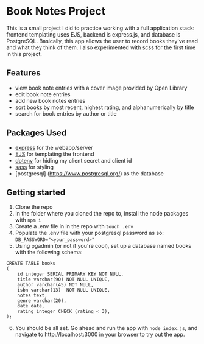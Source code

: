 # Book Notes Project

This is a small project I did to practice working with a full application stack: frontend templating uses EJS, backend is express.js, and database
is PostgreSQL. Basically, this app allows the user to record books they've read and what they think of them. I also experimented with scss for
the first time in this project.

## Features

- view book note entries with a cover image provided by Open Library
- edit book note entries
- add new book notes entries
- sort books by most recent, highest rating, and alphanumerically by title
- search for book entries by author or title

## Packages Used

- [express](https://expressjs.com/) for the webapp/server
- [EJS](https://ejs.co/) for templating the frontend
- [dotenv](https://www.npmjs.com/package/dotenv) for hiding my client secret and client id
- [sass](https://sass-lang.com/) for styling
- [postgresql] (https://www.postgresql.org/) as the database

## Getting started

1. Clone the repo
2. In the folder where you cloned the repo to, install the node packages with `npm i`
3. Create a .env file in in the repo with `touch .env`
4. Populate the .env file with your postgresql password as so: `DB_PASSWORD="<your_password>"`
5. Using pgadmin (or not if you're cool), set up a database named books with the following schema:

```
CREATE TABLE books
(
    id integer SERIAL PRIMARY KEY NOT NULL,
    title varchar(90) NOT NULL UNIQUE,
    author varchar(45) NOT NULL,
    isbn varchar(13)  NOT NULL UNIQUE,
    notes text,
    genre varchar(20),
    date date,
    rating integer CHECK (rating < 3),
);
```

6. You should be all set. Go ahead and run the app with `node index.js`, and navigate to http://localhost:3000 in your browser to try out the app.
